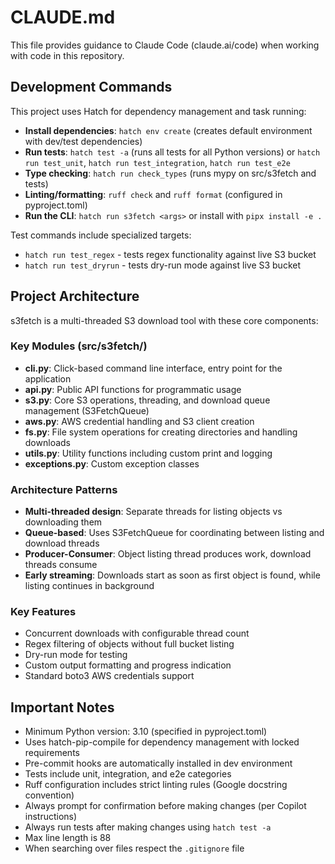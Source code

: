 # CLAUDE.md

This file provides guidance to Claude Code (claude.ai/code) when working with code in this repository.

## Development Commands

This project uses Hatch for dependency management and task running:

- **Install dependencies**: `hatch env create` (creates default environment with dev/test dependencies)
- **Run tests**: `hatch test -a` (runs all tests for all Python versions) or `hatch run test_unit`, `hatch run test_integration`, `hatch run test_e2e`
- **Type checking**: `hatch run check_types` (runs mypy on src/s3fetch and tests)
- **Linting/formatting**: `ruff check` and `ruff format` (configured in pyproject.toml)
- **Run the CLI**: `hatch run s3fetch <args>` or install with `pipx install -e .`

Test commands include specialized targets:
- `hatch run test_regex` - tests regex functionality against live S3 bucket
- `hatch run test_dryrun` - tests dry-run mode against live S3 bucket

## Project Architecture

s3fetch is a multi-threaded S3 download tool with these core components:

### Key Modules (src/s3fetch/)
- **cli.py**: Click-based command line interface, entry point for the application
- **api.py**: Public API functions for programmatic usage
- **s3.py**: Core S3 operations, threading, and download queue management (S3FetchQueue)
- **aws.py**: AWS credential handling and S3 client creation
- **fs.py**: File system operations for creating directories and handling downloads
- **utils.py**: Utility functions including custom print and logging
- **exceptions.py**: Custom exception classes

### Architecture Patterns
- **Multi-threaded design**: Separate threads for listing objects vs downloading them
- **Queue-based**: Uses S3FetchQueue for coordinating between listing and download threads
- **Producer-Consumer**: Object listing thread produces work, download threads consume
- **Early streaming**: Downloads start as soon as first object is found, while listing continues in background

### Key Features
- Concurrent downloads with configurable thread count
- Regex filtering of objects without full bucket listing
- Dry-run mode for testing
- Custom output formatting and progress indication
- Standard boto3 AWS credentials support

## Important Notes

- Minimum Python version: 3.10 (specified in pyproject.toml)
- Uses hatch-pip-compile for dependency management with locked requirements
- Pre-commit hooks are automatically installed in dev environment
- Tests include unit, integration, and e2e categories
- Ruff configuration includes strict linting rules (Google docstring convention)
- Always prompt for confirmation before making changes (per Copilot instructions)
- Always run tests after making changes using `hatch test -a`
- Max line length is 88
- When searching over files respect the `.gitignore` file
